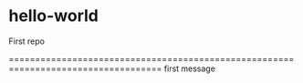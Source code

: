 # hello-world
First repo


===================================================================================
first message
